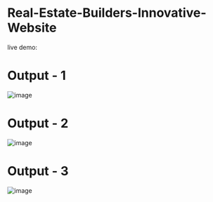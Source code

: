 # Real-Estate-Builders-Innovative-Website

live demo:

# Output - 1

![image](https://github.com/user-attachments/assets/e203cc7d-b307-40c3-adcf-6083107c6b7f)


# Output - 2

![image](https://github.com/user-attachments/assets/c0e9d8cb-104e-4379-b032-4e40fa895571)


# Output - 3

![image](https://github.com/user-attachments/assets/247a9f80-e0ad-4539-a92e-a4ef5c9cba0c)




